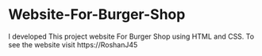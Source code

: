 # Website-For-Burger-Shop
I developed This project website For Burger Shop using HTML and CSS. To see the website visit https://RoshanJ45
